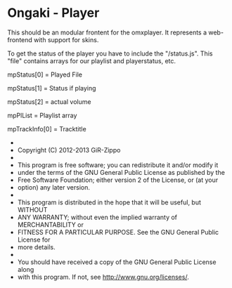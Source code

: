 Ongaki - Player
===============

This should be an modular frontent for the omxplayer.
It represents a web-frontend with support for skins.

To get the status of the player you have to include the "/status.js".
This "file" contains arrays for our playlist and playerstatus, etc.

mpStatus[0] = Played File

mpStatus[1] = Status if playing

mpStatus[2] = actual volume

mpPlList = Playlist array

mpTrackInfo[0] = Tracktitle




 *
 * Copyright (C) 2012-2013 GiR-Zippo
 *
 * This program is free software; you can redistribute it and/or modify it
 * under the terms of the GNU General Public License as published by the
 * Free Software Foundation; either version 2 of the License, or (at your
 * option) any later version.
 *
 * This program is distributed in the hope that it will be useful, but WITHOUT
 * ANY WARRANTY; without even the implied warranty of MERCHANTABILITY or
 * FITNESS FOR A PARTICULAR PURPOSE. See the GNU General Public License for
 * more details.
 *
 * You should have received a copy of the GNU General Public License along
 * with this program. If not, see <http://www.gnu.org/licenses/>.
